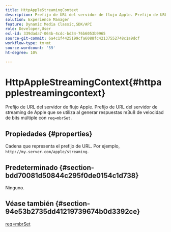 ```yaml
---
title: HttpAppleStreamingContext
description: Prefijo de URL del servidor de flujo Apple. Prefijo de URL del servidor de flujo continuo de Apple que se utiliza al generar respuestas m3u8 de velocidad de bits múltiple con req=mbrSet.
solution: Experience Manager
feature: Dynamic Media Classic,SDK/API
role: Developer,User
exl-id: 339dada7-064b-4cdc-bd34-76b6053b9965
source-git-commit: 6a4c1f4425199cfa6088fc42137552748c1a9dcf
workflow-type: tm+mt
source-wordcount: '59'
ht-degree: 10%

---
```


# HttpAppleStreamingContext{#httpapplestreamingcontext}

Prefijo de URL del servidor de flujo Apple. Prefijo de URL del servidor de streaming de Apple que se utiliza al generar respuestas m3u8 de velocidad de bits múltiple con `req=mbrSet`.

## Propiedades {#properties}

Cadena que representa el prefijo de URL. Por ejemplo, `http://my.server.com/apple/streaming`.

## Predeterminado {#section-bdd70081d50844c295f0de0154c1d738}

Ninguno.

## Véase también {#section-94e53b2735dd41219739674b0d3392ce}

[req=mbrSet](../../../../../is-api/http-ref/image-serving-api-ref/c-http-protocol-reference/c-command-reference/r-req/r-mbrset.md#reference-603d75babde74508a878c27bd4cced73)
